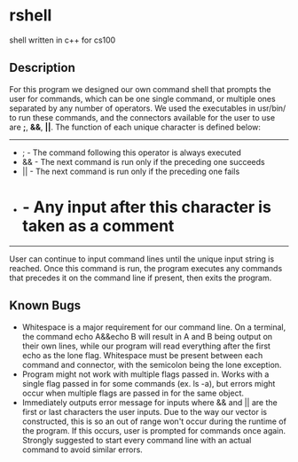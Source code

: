 # rshell
shell written in c++ for cs100

## Description
For this program we designed our own command shell that prompts the user for 
commands, which can be one single command, or multiple ones separated by any 
number of operators. We used the executables in usr/bin/ to run these commands, 
and the connectors available for the user to use are **;**, **&&**, **||**. The 
function of each unique character is defined below:

---
* ; - The command following this operator is always executed
* && - The next command is run only if the preceding one succeeds
* || - The next command is run only if the preceding one fails
* # - Any input after this character is taken as a comment
---

User can continue to input command lines until the unique input string is 
reached. Once this command is run, the program executes any commands that 
precedes it on the command line if present, then exits the program.

## Known Bugs

* Whitespace is a major requirement for our command line. On a terminal, the 
command echo A&&echo B will result in A and B being output on their own lines, 
while our program will read everything after the first echo as the lone flag. 
Whitespace must be present between each command and connector, with the 
semicolon being the lone exception.
* Program might not work with multiple flags passed in. Works with a single 
flag passed in for some commands (ex. ls -a), but errors might occur when 
multiple flags are passed in for the same object.
* Immediately outputs error message for inputs where && and || are the first or 
last characters the user inputs. Due to the way our vector is constructed, 
this is so an out of range won't occur during the runtime of the program. 
If this occurs, user is prompted for commands once again. Strongly suggested to 
start every command line with an actual command to avoid similar errors.


